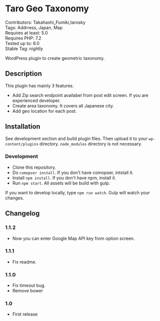 # Taro Geo Taxonomy

Contributors: Takahashi_Fumiki,tarosky  
Tags: Addrress, Japan, Map  
Requires at least: 5.0  
Requires PHP: 7.2  
Tested up to: 6.0  
Stable Tag: nightly

WordPress plugin to create geometric taxonomy.

## Description

This plugin has mainly 3 features.

* Add Zip search endpoint availabel from post edit screen. If you are experienced developer.
* Create area taxonomy. It covers all Japanese city.
* Add geo location for each post.

## Installation

See development section and build plugin files. Then upload it to your `wp-content/plugins` directory.
`node_modules` directory is not necessary.

### Development

- Clone this repository.
- Do `comopser install`. If you don't have comopser, intstall it.
- Install `npm install`. If you don't have npm, install it.
- Run `npm start`. All assets will be build with gulp.

If you want to develop locally, type `npm run watch`.
Gulp will watch your changes.

##  Changelog 

### 1.1.2

* Now you can enter Google Map API key from option screen.

### 1.1.1

* Fix readme.

### 1.1.0

* Fix timeout bug.
* Remove bower

### 1.0

* First release